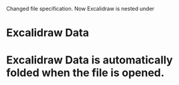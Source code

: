 Changed file specification. Now Excalidraw is nested under 

# Excalidraw Data

# Excalidraw Data is automatically folded when the file is opened.